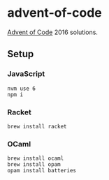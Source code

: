 # advent-of-code

[Advent of Code](http://adventofcode.com/2016/) 2016 solutions.

## Setup

### JavaScript

```
nvm use 6
npm i
```

### Racket

```
brew install racket
```

### OCaml

```
brew install ocaml
brew install opam
opam install batteries
```